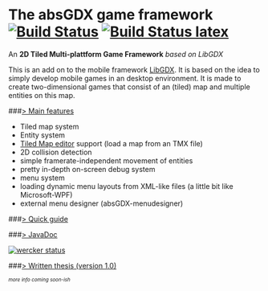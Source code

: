 The absGDX game framework  [![Build Status](https://api.travis-ci.org/Mikescher/absGDX.svg)](https://travis-ci.org/Mikescher/absGDX) [![Build Status latex](https://www.sharelatex.com/github/repos/Mikescher/DHBW-Studienarbeit-absGDX/builds/latest/badge.svg)](https://www.sharelatex.com/github/repos/Mikescher/DHBW-Studienarbeit-absGDX)
=======

An **2D Tiled Multi-plattform Game Framework** *based on LibGDX*

This is an add on to the mobile framework [LibGDX](http://libgdx.badlogicgames.com/download.html).
It is based on the idea to simply develop mobile games in an desktop environment.
It is made to create two-dimensional games that consist of an (tiled) map and multiple entities on this map.

###[> Main features](#this)

 - Tiled map system
 - Entity system
 - [Tiled Map editor](http://www.mapeditor.org/) support (load a map from an TMX file)
 - 2D collision detection
 - simple framerate-independent movement of entities
 - pretty in-depth on-screen debug system
 - menu system
 - loading dynamic menu layouts from XML-like files (a little bit like Microsoft-WPF)
 - external menu designer (absGDX-menudesigner)

###[> Quick guide](https://github.com/Mikescher/absGDX/blob/master/QuickGuide.md)

###[> JavaDoc](http://mikescher.github.io/absGDX/javadoc/)

[![wercker status](https://app.wercker.com/status/91f3088dcb06f3d5e1d114aef291e80c/m "wercker status")](https://app.wercker.com/project/bykey/91f3088dcb06f3d5e1d114aef291e80c)

###[> Written thesis (version 1.0)](https://github.com/Mikescher/DHBW-Studienarbeit-absGDX)

<sup><sup>*more info coming soon-ish*</sup></sup>
